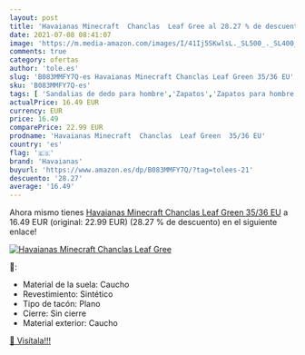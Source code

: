 ```yaml
---
layout: post
title: 'Havaianas Minecraft  Chanclas  Leaf Gree al 28.27 % de descuento'
date: 2021-07-08 08:41:07
image: 'https://m.media-amazon.com/images/I/41Ij5SKwlsL._SL500_._SL400_.jpg'
comments: true
category: ofertas
author: 'tole.es'
slug: 'B083MMFY7Q-es Havaianas Minecraft Chanclas Leaf Green 35/36 EU'
sku: 'B083MMFY7Q-es'
tags: [ 'Sandalias de dedo para hombre','Zapatos','Zapatos para hombre','Zapatos y complementos','chanclas','havaianas', ]
actualPrice: 16.49 EUR
currency: EUR
price: 16.49
comparePrice: 22.99 EUR
prodname: 'Havaianas Minecraft  Chanclas  Leaf Green  35/36 EU'
country: 'es'
flag: '🇪🇸'
brand: 'Havaianas'
buyurl: 'https://www.amazon.es/dp/B083MMFY7Q/?tag=tolees-21'
descuento: '28.27'
average: '16.49'
---
```


Ahora mismo tienes [Havaianas Minecraft  Chanclas  Leaf Green  35/36 EU](https://www.amazon.es/dp/B083MMFY7Q/?tag=tolees-21) a 16.49 EUR (original: 22.99 EUR) (28.27 %  de descuento) en el siguiente enlace!

[![Havaianas Minecraft  Chanclas  Leaf Gree](https://m.media-amazon.com/images/I/41Ij5SKwlsL._SL500_._SL400_.jpg)](https://www.amazon.es/dp/B083MMFY7Q/?tag=tolees-21)

🔎:

- Material de la suela: Caucho
- Revestimiento: Sintético
- Tipo de tacón: Plano
- Cierre: Sin cierre
- Material exterior: Caucho

[🛒 Visítala!!!](https://www.amazon.es/dp/B083MMFY7Q/?tag=tolees-21)
